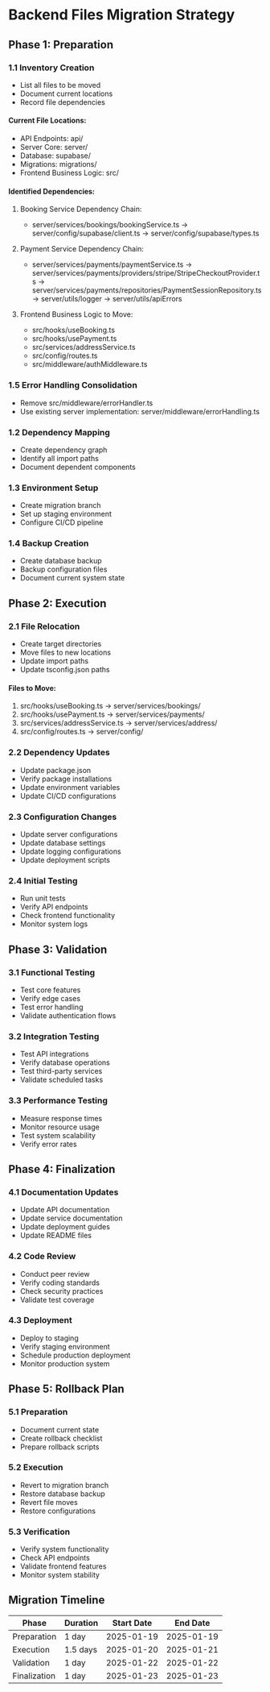 # Backend Files Migration Strategy

## Phase 1: Preparation

### 1.1 Inventory Creation
- List all files to be moved
- Document current locations
- Record file dependencies

#### Current File Locations:
- API Endpoints: api/
- Server Core: server/
- Database: supabase/
- Migrations: migrations/
- Frontend Business Logic: src/

#### Identified Dependencies:
1. Booking Service Dependency Chain:
   - server/services/bookings/bookingService.ts
     → server/config/supabase/client.ts
       → server/config/supabase/types.ts

2. Payment Service Dependency Chain:
   - server/services/payments/paymentService.ts
     → server/services/payments/providers/stripe/StripeCheckoutProvider.ts
     → server/services/payments/repositories/PaymentSessionRepository.ts
     → server/utils/logger
     → server/utils/apiErrors

3. Frontend Business Logic to Move:
   - src/hooks/useBooking.ts
   - src/hooks/usePayment.ts
   - src/services/addressService.ts
   - src/config/routes.ts
   - src/middleware/authMiddleware.ts

### 1.5 Error Handling Consolidation
- Remove src/middleware/errorHandler.ts
- Use existing server implementation: server/middleware/errorHandling.ts

### 1.2 Dependency Mapping
- Create dependency graph
- Identify all import paths
- Document dependent components

### 1.3 Environment Setup
- Create migration branch
- Set up staging environment
- Configure CI/CD pipeline

### 1.4 Backup Creation
- Create database backup
- Backup configuration files
- Document current system state

## Phase 2: Execution

### 2.1 File Relocation
- Create target directories
- Move files to new locations
- Update import paths
- Update tsconfig.json paths

#### Files to Move:
1. src/hooks/useBooking.ts → server/services/bookings/
2. src/hooks/usePayment.ts → server/services/payments/
3. src/services/addressService.ts → server/services/address/
4. src/config/routes.ts → server/config/

### 2.2 Dependency Updates
- Update package.json
- Verify package installations
- Update environment variables
- Update CI/CD configurations

### 2.3 Configuration Changes
- Update server configurations
- Update database settings
- Update logging configurations
- Update deployment scripts

### 2.4 Initial Testing
- Run unit tests
- Verify API endpoints
- Check frontend functionality
- Monitor system logs

## Phase 3: Validation

### 3.1 Functional Testing
- Test core features
- Verify edge cases
- Test error handling
- Validate authentication flows

### 3.2 Integration Testing
- Test API integrations
- Verify database operations
- Test third-party services
- Validate scheduled tasks

### 3.3 Performance Testing
- Measure response times
- Monitor resource usage
- Test system scalability
- Verify error rates

## Phase 4: Finalization

### 4.1 Documentation Updates
- Update API documentation
- Update service documentation
- Update deployment guides
- Update README files

### 4.2 Code Review
- Conduct peer review
- Verify coding standards
- Check security practices
- Validate test coverage

### 4.3 Deployment
- Deploy to staging
- Verify staging environment
- Schedule production deployment
- Monitor production system

## Phase 5: Rollback Plan

### 5.1 Preparation
- Document current state
- Create rollback checklist
- Prepare rollback scripts

### 5.2 Execution
- Revert to migration branch
- Restore database backup
- Revert file moves
- Restore configurations

### 5.3 Verification
- Verify system functionality
- Check API endpoints
- Validate frontend features
- Monitor system stability

## Migration Timeline

| Phase       | Duration | Start Date   | End Date     |
|-------------|----------|--------------|--------------|
| Preparation | 1 day    | 2025-01-19   | 2025-01-19   |
| Execution   | 1.5 days | 2025-01-20   | 2025-01-21   |
| Validation  | 1 day    | 2025-01-22   | 2025-01-22   |
| Finalization| 1 day    | 2025-01-23   | 2025-01-23   |